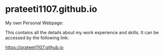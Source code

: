 # prateeti1107.github.io
My own Personal Webpage:

This contains all the details about my work experience and skills. 
It can be accessed by the following link:

https://prateeti1107.github.io


